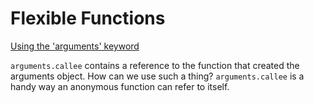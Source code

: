 Flexible Functions
==================

[Using the 'arguments' keyword](https://www.sitepoint.com/arguments-a-javascript-oddity/) 

`arguments.callee` contains a reference to the function that created the arguments object. How can we use such a thing? `arguments.callee` is a handy way an anonymous function can refer to itself.